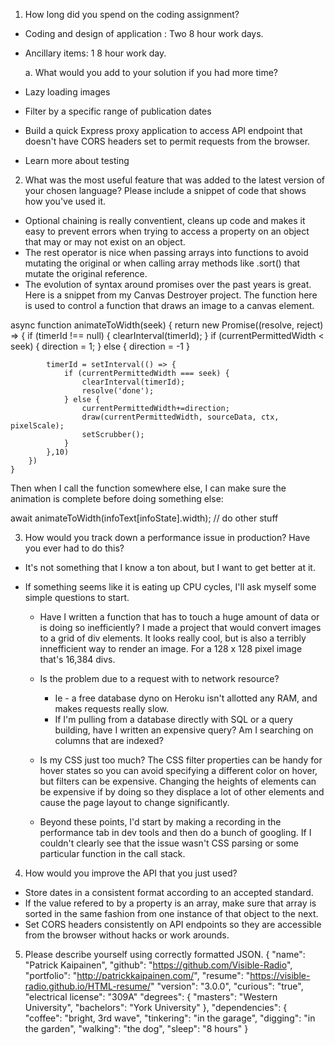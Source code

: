 1. How long did you spend on the coding assignment?
  * Coding and design of application : Two 8 hour work days.
  * Ancillary items: 1 8 hour work day.


	a. What would you add to your solution if you had more time?
  * Lazy loading images
  * Filter by a specific range of publication dates
  * Build a quick Express proxy application to access API endpoint that doesn't have CORS headers set to permit requests from the browser.
  * Learn more about testing

2. What was the most useful feature that was added to the latest version of your chosen language? Please include a snippet of code that shows how you've used it.
  * Optional chaining is really conventient, cleans up code and makes it easy to prevent errors when trying to access a property on an object that may or may not exist on an object.
  * The rest operator is nice when passing arrays into functions to avoid mutating the original or when calling array methods like .sort() that mutate the original reference.
  * The evolution of syntax around promises over the past years is great. Here is a snippet from my Canvas Destroyer project. The function here is used to control a function that draws an image to a canvas element.

  async function animateToWidth(seek) {
		return new Promise((resolve, reject) => {
			if (timerId !== null) {
				clearInterval(timerId);
			}
			if (currentPermittedWidth < seek) {
				direction = 1;
			} else {
				direction = -1
			}

			timerId = setInterval(() => {
				if (currentPermittedWidth === seek) {
					clearInterval(timerId);
					resolve('done');
				} else {
					currentPermittedWidth+=direction;
					draw(currentPermittedWidth, sourceData, ctx, pixelScale);
					setScrubber();
				}
			},10)
		})
	}

  Then when I call the function somewhere else, I can make sure the animation is complete before doing something else:

  await animateToWidth(infoText[infoState].width);
  // do other stuff

3. How would you track down a performance issue in production? Have you ever had to do this?
  * It's not something that I know a ton about, but I want to get better at it.

  * If something seems like it is eating up CPU cycles, I'll ask myself some simple questions to start.

    * Have I written a function that has to touch a huge amount of data or is doing so inefficiently? I made a project that would convert images to a grid of div elements. It looks really cool, but is also a terribly innefficient way to render an image. For a 128 x 128 pixel image that's 16,384 divs.

    * Is the problem due to a request with to network resource?
      * Ie - a free database dyno on Heroku isn't allotted any RAM, and makes requests really slow.
      * If I'm pulling from a database directly with SQL or a query building, have I written an expensive query?  Am I searching on columns that are indexed?

    * Is my CSS just too much?  The CSS filter properties can be handy for hover states so you can avoid specifying a different color on hover, but filters can be expensive.  Changing the heights of elements can be expensive if by doing so they displace a lot of other elements and cause the page layout to change significantly.

    * Beyond these points, I'd start by making a recording in the performance tab in dev tools and then do a bunch of googling. If I couldn't clearly see that the issue wasn't CSS parsing or some particular function in the call stack.

4. How would you improve the API that you just used?
  * Store dates in a consistent format according to an accepted standard.
  * If the value refered to by a property is an array, make sure that array is sorted in the same fashion from one instance of that object to the next.
  * Set CORS headers consistently on API endpoints so they are accessible from the browser without hacks or work arounds.

5. Please describe yourself using correctly formatted JSON.
{
  "name": "Patrick Kaipainen",
  "github": "https://github.com/Visible-Radio",
  "portfolio": "http://patrickkaipainen.com/",
  "resume": "https://visible-radio.github.io/HTML-resume/"
  "version": "3.0.0",
  "curious": "true",
  "electrical license": "309A"
  "degrees": {
    "masters": "Western University",
    "bachelors": "York University"
  },
  "dependencies": {
    "coffee": "bright, 3rd wave",
    "tinkering": "in the garage",
    "digging": "in the garden",
    "walking": "the dog",
    "sleep": "8 hours"
  }
